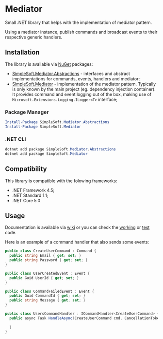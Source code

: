 # Mediator
Small .NET library that helps with the implementation of mediator pattern.

Using a mediator instance, publish commands and broadcast events to their respective generic handlers.

## Installation
The library is available via [NuGet](https://www.nuget.org/packages?q=SimpleSoft.Mediator) packages:
* [SimpleSoft.Mediator.Abstractions](https://www.nuget.org/packages/SimpleSoft.Mediator.Abstractions/) - interfaces and abstract implementations for commands, events, handlers and mediator;
* [SimpleSoft.Mediator](https://www.nuget.org/packages/SimpleSoft.Mediator/) - implementation of the mediator pattern. Typically is only known by the main project (eg. dependency injection container). It provides command and event logging out of the box, making use of `Microsoft.Extensions.Logging.ILogger<T>` interface;

### Package Manager
```powershell
Install-Package SimpleSoft.Mediator.Abstractions
Install-Package SimpleSoft.Mediator
```

### .NET CLI
```powershell
dotnet add package SimpleSoft.Mediator.Abstractions
dotnet add package SimpleSoft.Mediator
```
## Compatibility
This library is compatible with the folowing frameworks:

* .NET Framework 4.5;
* .NET Standard 1.1;
* .NET Core 5.0

## Usage
Documentation is available via [wiki](https://github.com/simplesoft-pt/Mediator/wiki) or you can check the [working](https://github.com/simplesoft-pt/Mediator/tree/master/work/) or [test](https://github.com/simplesoft-pt/Mediator/tree/master/test) code.

Here is an example of a command handler that also sends some events:
```csharp
public class CreateUserCommand : Command {
  public string Email { get; set; }
  public string Password { get; set; }
}

public class UserCreatedEvent : Event {
  public Guid UserId { get; set; }
}

public class CommandFailedEvent : Event {
  public Guid CommandId { get; set; }
  public string Message { get; set; }
}

public class UsersCommandHandler : ICommandHandler<CreateUserCommand> {
  public async Task HandleAsync(CreateUserCommand cmd, CancellationToken ct){
  
  }
}
```
